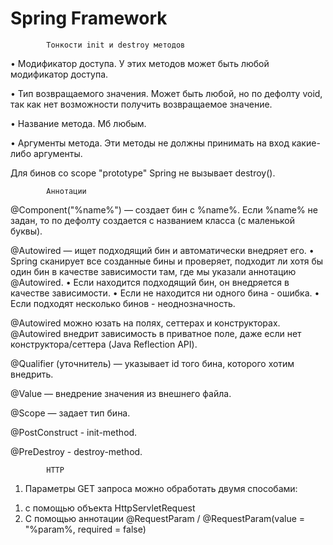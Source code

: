 # Spring Framework

			Тонкости init и destroy методов 
• Модификатор доступа.
У этих методов может быть любой модификатор доступа.

• Тип возвращаемого значения.
Может быть любой, но по дефолту void, так как нет возможности получить возвращаемое значение.

• Название метода.
Мб любым.

• Аргументы метода.
Эти методы не должны принимать на вход какие-либо аргументы.


Для бинов со scope "prototype" Spring не вызывает destroy(). 



			Аннотации
@Component("%name%") — создает бин с %name%. Если %name% не задан, то по дефолту создается с названием класса (с маленькой буквы).

@Autowired — ищет подходящий бин и автоматически внедряет его.
• Spring сканирует все созданные бины и проверяет, подходит ли хотя бы один бин в качестве зависимости там, где мы указали аннотацию @Autowired.
• Если находится подходящий бин, он внедряется в качестве зависимости.
• Если не находится ни одного бина - ошибка.
• Если подходят несколько бинов - неоднозначность.

@Autowired можно юзать на полях, сеттерах и конструкторах.
@Autowired внедрит зависимость в приватное поле, даже если нет конструктора/сеттера (Java Reflection API).

@Qualifier (уточнитель) — указывает id того бина, которого хотим внедрить.

@Value — внедрение значения из внешнего файла.

@Scope — задает тип бина.

@PostConstruct - init-method.

@PreDestroy - destroy-method.




			HTTP
1. Параметры GET запроса можно обработать двумя способами: 
1) с помощью объекта HttpServletRequest 
2) С помощью аннотации @RequestParam / @RequestParam(value = "%param%, required = false)
